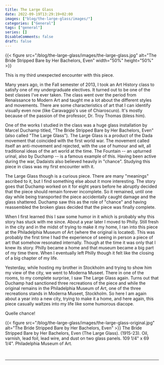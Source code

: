 ```yaml
---
title: The Large Glass
date: 2022-09-19T13:29:19+02:00
images: ["blog/the-large-glass/images/"]
categories: ["General"]
tags: ["general"]
series: []
DisableComments: false
draft: false
---
```


{{< figure src="/blog/the-large-glass/images/the-large-glass.jpg" alt="The Bride Stripped Bare by Her Bachelors, Even"  width="50%" height="50%" >}}

This is my third unexpected encounter with this piece.

Many years ago, in the Fall semester of 2013, I took an Art History class to satisfy one of my undergraduate electives. It turned out to be one of the best classes I've ever taken. The class went over the period from Renaissance to Modern Art and taught me a lot about the different styles and movements. There are some characteristics of art that I can identify visually even now (like Caravaggio's use of Chiaroscuro). It's mostly because of the passion of the professor, Dr. Troy Thomas (bless him). 

One of the works I studied in the class was a huge glass installation by Marcel Duchamp titled, "The Bride Stripped Bare by Her Bachelors, Even" (also called "The Large Glass"). The Large Glass is a product of the Dada movement that coincided with the first world war. The movement called itself an anti-movement and rejected, with the use of humour and wit, all traditional ideas of the art world at the time. The Fountain -- an upturned urinal, also by Duchamp -- is a famous example of this. Having been active during the war, Dadaists also believed heavily in "chance". Studying this piece in class was my first encounter with it.

The Large Glass though is a curious piece. There are many "meanings" ascribed to it, but I find something else about it more interesting. The story goes that Duchamp worked on it for eight years before he abruptly decided that the piece should remain forever incomplete. So it remained, until one day while being transported the piece accidentally caught damage and the glass shattered. Duchamp saw this as the role of "chance" and having reassembled the broken glass decided that the piece was finally complete.

When I first learned this I saw some humor in it which is probably why this story has stuck with me since. About a year later I moved to Philly. Still fresh in the city and in the midst of trying to make it my home, I ran into this piece at the Philadelphia Museum of Art (where the original is located). This was probably the first time I had the experience of seeing in person a piece of art that somehow resonated internally. Though at the time it was only that I knew its story. Philly became a home and that museum became a big part of my time there. When I eventually left Philly though it felt like the closing of a big chapter of my life.

Yesterday, while hosting my brother in Stockholm and trying to show him my view of the city, we went to Moderna Museet. There in one of the rooms, to my complete surprise, I saw The Large Glass again. Turns out that Duchamp had sanctioned three recreations of the piece and while the original remains in the Philadelphia Museum of Art, one of the three recreations stands in Moderna Museet, Stockholm. So here I am again about a year into a new city, trying to make it a home, and here again, this piece casually waltzes into my life like some humorous diacope.

Quelle chance!

{{< figure src="/blog/the-large-glass/images/the-large-glass-original.jpg" alt="The Bride Stripped Bare by Her Bachelors, Even" >}}
The Bride Stripped Bare by Her Bachelors, Even (The Large Glass). (1915-23). Oil, varnish, lead foil, lead wire, and dust on two glass panels. 109 1/4" x 69 1/4". Philadelphia Museum of Art.



<br>

---